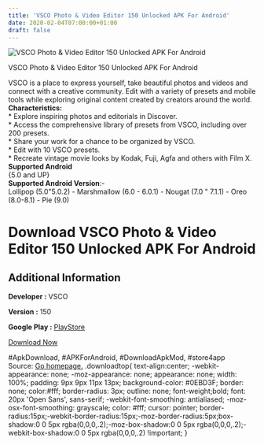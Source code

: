 ```yaml
---
title: 'VSCO Photo & Video Editor 150 Unlocked APK For Android'
date: 2020-02-04T07:00:00+01:00
draft: false
---
```


![VSCO Photo & Video Editor 150 Unlocked APK For Android](https://i1.wp.com/apkhome.net/wp-content/uploads/2020/02/VSCO-Photo-Video-Editor-150-Unlocked.png "VSCO Photo & Video Editor 150 Unlocked APK For Android")

  

VSCO Photo & Video Editor 150 Unlocked APK For Android

VSCO is a place to express yourself, take beautiful photos and videos and connect with a creative community. Edit with a variety of presets and mobile tools while exploring original content created by creators around the world.  
**Characteristics:**  
\* Explore inspiring photos and editorials in Discover.  
\* Access the comprehensive library of presets from VSCO, including over 200 presets.  
\* Share your work for a chance to be organized by VSCO.  
\* Edit with 10 VSCO presets.  
\* Recreate vintage movie looks by Kodak, Fuji, Agfa and others with Film X.  
**Supported Android**  
{5.0 and UP}  
**Supported Android Version**:-  
Lollipop (5.0"5.0.2) - Marshmallow (6.0 - 6.0.1) - Nougat (7.0 " 7.1.1) - Oreo (8.0-8.1) - Pie (9.0)

Download VSCO Photo & Video Editor 150 Unlocked APK For Android
===============================================================

Additional Information
----------------------

**Developer :** VSCO

**Version :** 150

**Google Play :** [PlayStore](https://play.google.com/store/apps/details?id=com.vsco.cam)

  

[Download Now](https://store4app.co/post/vsco-photo-amp-video-editor-150-unlocked-apk-for-android_1580754639)

  
#ApkDownload, #APKForAndroid, #DownloadApkMod, #store4app  
Source: [Go homepage.](https://store4app.co/post/vsco-photo-amp-video-editor-150-unlocked-apk-for-android_1580754639) .downloadtop{ text-align:center; -webkit-appearance: none; -moz-appearance: none; appearance: none; width: 100%; padding: 9px 9px 11px 13px; background-color: #0EBD3F; border: none; color:#fff; border-radius: 3px; outline: none; font-weight;bold; font: 20px 'Open Sans', sans-serif; -webkit-font-smoothing: antialiased; -moz-osx-font-smoothing: grayscale; color: #fff; cursor: pointer; border-radius:15px;-webkit-border-radius:15px;-moz-border-radius:5px;box-shadow:0 0 5px rgba(0,0,0,.2);-moz-box-shadow:0 0 5px rgba(0,0,0,.2);-webkit-box-shadow:0 0 5px rgba(0,0,0,.2) !important; }